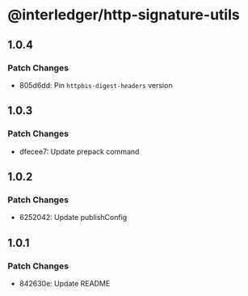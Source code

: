 # @interledger/http-signature-utils

## 1.0.4

### Patch Changes

- 805d6dd: Pin `httpbis-digest-headers` version

## 1.0.3

### Patch Changes

- dfecee7: Update prepack command

## 1.0.2

### Patch Changes

- 6252042: Update publishConfig

## 1.0.1

### Patch Changes

- 842630e: Update README
